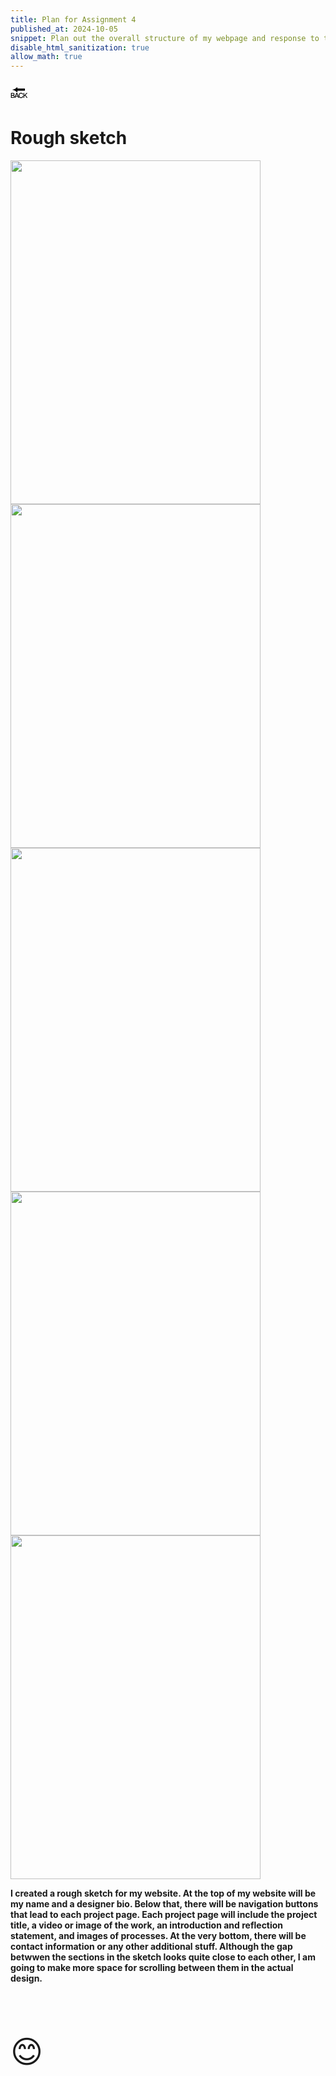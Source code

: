 ```yaml
---
title: Plan for Assignment 4
published_at: 2024-10-05
snippet: Plan out the overall structure of my webpage and response to the following questions 
disable_html_sanitization: true
allow_math: true
---
```



<a href="https://julienoh000-dms1-blog-83.deno.dev/" style="text-decoration: none; color: black;"><span style="font-size: 30px;">🔙</span></a>


# Rough sketch

<img src="rs2.jpg" width="400" height="550">
<img src="rs3.jpg" width="400" height="550">
<img src="rs4.jpg" width="400" height="550">
<img src="rs5.jpg" width="400" height="550">
<img src="rs6.jpg" width="400" height="550">

<br>


**I created a rough sketch for my website. At the top of my website will be my name and a designer bio. Below that, there will be navigation buttons that lead to each project page. Each project page will include the project title, a video or image of the work, an introduction and reflection statement, and images of processes. At the very bottom, there will be contact information or any other additional stuff. Although the gap betwwen the sections in the sketch looks quite close to each other, I am going to make more space for scrolling between them in the actual design.**


<br>
<br>
<br>


<span style="font-size: 50px;">😊</span>